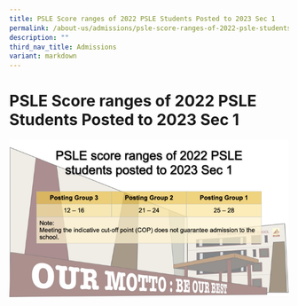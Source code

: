 ```yaml
---
title: PSLE Score ranges of 2022 PSLE Students Posted to 2023 Sec 1
permalink: /about-us/admissions/psle-score-ranges-of-2022-psle-students-posted-to-2023-sec-1/
description: ""
third_nav_title: Admissions
variant: markdown
---
```

# PSLE Score ranges of 2022 PSLE Students Posted to 2023 Sec 1

![](/images/About%20us/PSLE_SCORE_RANGE_2024_001.jpeg)